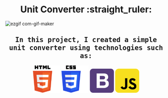 <h1 align="center">Unit Converter :straight_ruler:</h1>



 
![ezgif com-gif-maker](https://user-images.githubusercontent.com/67589338/107426491-f8aec800-6b28-11eb-8aa7-377159238e99.gif)






<h2 align="center"><samp>In this project, I created a simple unit converter using technologies such as:</samp></h2>
<p align="center">
<img alt="html" width="85px" src="used_technologies/html_skill.png"/>
<img alt="css" width="85px" src="used_technologies/css_skill.png"/>
<img alt="SCSS" width="75px" src="used_technologies/bootstrap_skill.png"/>
<img alt="js" width="75px" src="used_technologies/js_skill.png"/>
</p>
